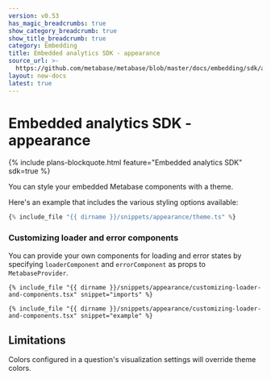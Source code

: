 ```yaml
---
version: v0.53
has_magic_breadcrumbs: true
show_category_breadcrumb: true
show_title_breadcrumb: true
category: Embedding
title: Embedded analytics SDK - appearance
source_url: >-
  https://github.com/metabase/metabase/blob/master/docs/embedding/sdk/appearance.md
layout: new-docs
latest: true
---
```


# Embedded analytics SDK - appearance

{% include plans-blockquote.html feature="Embedded analytics SDK" sdk=true %}

You can style your embedded Metabase components with a theme.

Here's an example that includes the various styling options available:

```ts
{% include_file "{{ dirname }}/snippets/appearance/theme.ts" %}
```

### Customizing loader and error components

You can provide your own components for loading and error states by specifying `loaderComponent` and `errorComponent` as props to `MetabaseProvider`.

```tsx
{% include_file "{{ dirname }}/snippets/appearance/customizing-loader-and-components.tsx" snippet="imports" %}

{% include_file "{{ dirname }}/snippets/appearance/customizing-loader-and-components.tsx" snippet="example" %}
```

## Limitations

Colors configured in a question's visualization settings will override theme colors.
